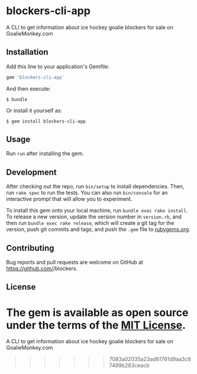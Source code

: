 # blockers-cli-app

A CLI to get information about ice hockey goalie blockers for sale on GoalieMonkey.com


## Installation

Add this line to your application's Gemfile:

```ruby
gem 'blockers-cli-app'
```

And then execute:

    $ bundle

Or install it yourself as:

    $ gem install blockers-cli-app

## Usage

Run `run` after installing the gem.

## Development

After checking out the repo, run `bin/setup` to install dependencies. Then, run `rake spec` to run the tests. You can also run `bin/console` for an interactive prompt that will allow you to experiment.

To install this gem onto your local machine, run `bundle exec rake install`. To release a new version, update the version number in `version.rb`, and then run `bundle exec rake release`, which will create a git tag for the version, push git commits and tags, and push the `.gem` file to [rubygems.org](https://rubygems.org).

## Contributing

Bug reports and pull requests are welcome on GitHub at https://github.com/<szeidman>/blockers.

## License

The gem is available as open source under the terms of the [MIT License](http://opensource.org/licenses/MIT).
=======
A CLI to get information about ice hockey goalie blockers for sale on GoalieMonkey.com
>>>>>>> 7083a02035a23ad61761d9aa3c67499b283ceacb

